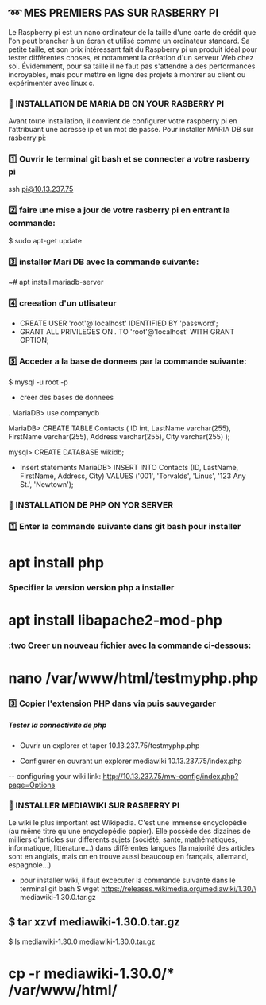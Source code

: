 
## :loop:   MES PREMIERS PAS SUR RASBERRY PI

Le Raspberry pi est un nano ordinateur de la taille d'une carte de crédit que l'on peut brancher à un écran et utilisé comme un ordinateur standard. Sa petite taille, et son prix intéressant fait du Raspberry pi un produit idéal pour tester différentes 
choses, et notamment la création d'un serveur Web chez soi. Évidemment, pour sa taille il ne faut pas s'attendre à des performances incroyables, mais pour mettre en ligne des projets à montrer au client ou expérimenter avec linux c.


### :pushpin: INSTALLATION DE MARIA DB ON YOUR RASBERRY PI

Avant toute installation, il convient de configurer votre raspberry pi en l'attribuant une adresse ip et un mot de passe.
Pour installer MARIA DB sur rasberry pi:
### :one: Ouvrir le terminal git bash et se connecter a votre rasberry pi  
ssh pi@10.13.237.75

### :two: faire une mise a jour de votre rasberry pi en entrant la commande:  
$ sudo apt-get update


### :three: installer Mari DB avec la commande suivante:

~#   apt install mariadb-server

### :four: creeation d'un utlisateur 

- CREATE USER 'root'@'localhost' IDENTIFIED BY 'password';
- GRANT ALL PRIVILEGES ON *.* TO 'root'@'localhost' WITH GRANT OPTION;

### :five: Acceder a la base de donnees par la commande suivante: 
$ mysql -u root -p

- creer des bases de donnees

. MariaDB> use companydb

MariaDB> CREATE TABLE Contacts (
ID int,
LastName varchar(255),
FirstName varchar(255),
Address varchar(255),
City varchar(255)
);

mysql> CREATE DATABASE wikidb;

- Insert statements
MariaDB> INSERT INTO Contacts (ID, LastName, FirstName, Address, City)
VALUES ('001', 'Torvalds', 'Linus', '123 Any St.', 'Newtown');


### :pushpin: INSTALLATION DE PHP ON YOR SERVER

### :one: Enter la commande suivante dans git bash pour installer
 # apt install php
 ### Specifier la version version php a installer
 # apt install libapache2-mod-php
### :two Creer un nouveau fichier avec la commande ci-dessous:
# nano /var/www/html/testmyphp.php
### :three: Copier l'extension PHP dans via puis sauvegarder
<?php
phpinfo();
?>

##### Tester la connectivite de php
- Ouvrir un explorer et taper 10.13.237.75/testmyphp.php

- Configurer en ouvrant un explorer mediawiki 10.13.237.75/index.php

 -- configuring your wiki link: http://10.13.237.75/mw-config/index.php?page=Options
 
### :pushpin: INSTALLER MEDIAWIKI SUR RASBERRY PI

Le wiki le plus important est Wikipedia. C'est une immense encyclopédie (au même titre qu'une encyclopédie papier).
Elle possède des dizaines de milliers d'articles sur différents sujets (société, santé, mathématiques, informatique, littérature...) dans différentes langues (la majorité des articles sont en anglais, mais on en trouve aussi beaucoup en français, allemand, espagnole...)

- pour installer wiki, il faut excecuter la commande suivante dans le terminal git bash
$ wget https://releases.wikimedia.org/mediawiki/1.30/\
mediawiki-1.30.0.tar.gz


$ tar xzvf mediawiki-1.30.0.tar.gz
-
$ ls
mediawiki-1.30.0 mediawiki-1.30.0.tar.gz
# cp -r mediawiki-1.30.0/* /var/www/html/
